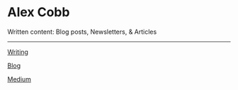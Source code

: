 # Alex Cobb
Written content: Blog posts, Newsletters, & Articles

- - - -
[Writing](https://www.alexcobb.com)

[Blog](https://www.alexcobb.com/cobblog)

[Medium](https://www.medium.com/alexcobb)
